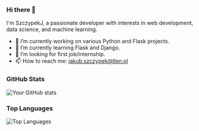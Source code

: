 ### Hi there 👋

I'm SzczypekJ, a passionate developer with interests in web development, data science, and machine learning.

- 🔭 I’m currently working on various Python and Flask projects.
- 🌱 I’m currently learning Flask and Django.
- 👯 I’m looking for first job/internship.
- 📫 How to reach me: [jakub.szczypek@tlen.pl](mailto:jakub.szczypek@tlen.pl)

### GitHub Stats
![Your GitHub stats](https://github-readme-stats.vercel.app/api?username=SzczypekJ&show_icons=true&theme=radical)

### Top Languages
![Top Languages](https://github-readme-stats.vercel.app/api/top-langs/?username=SzczypekJ&layout=compact&theme=radical)
